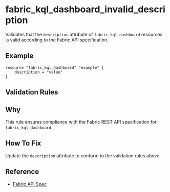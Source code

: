 # fabric_kql_dashboard_invalid_description

Validates that the `description` attribute of `fabric_kql_dashboard` resources is valid according to the Fabric API specification.

## Example

```hcl
resource "fabric_kql_dashboard" "example" {
    description = "value"
}
```

## Validation Rules



## Why

This rule ensures compliance with the Fabric REST API specification for `fabric_kql_dashboard`.

## How To Fix

Update the `description` attribute to conform to the validation rules above.

## Reference

- [Fabric API Spec](https://github.com/microsoft/fabric-rest-api-specs/tree/main/kqlDashboard/definitions.json)
